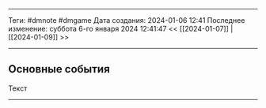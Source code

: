 ___
Теги: #dmnote #dmgame 
Дата создания: 2024-01-06 12:41 
Последнее изменение: суббота 6-го января 2024 12:41:47
<< [[2024-01-07]] | [[2024-01-09]] >> 
___
## Основные события

Текст

---
